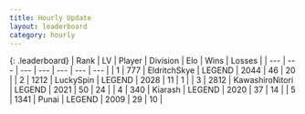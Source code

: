 ```yaml
---
title: Hourly Update
layout: leaderboard
category: hourly
---
```


{: .leaderboard}
| Rank | LV | Player | Division | Elo | Wins | Losses |
| --- | --- | --- | --- | --- | --- | --- |
| <span data-change="0">1</span> | 777 | <span title="ID: 174926">EldritchSkye</span> | LEGEND | <span data-change="0">2044</span> | <span data-change="0">46</span> | <span data-change="0">20</span> |
| <span data-change="1">2</span> | 1212 | <span title="ID: 498412">LuckySpin</span> | LEGEND | <span data-change="0">2028</span> | <span data-change="0">11</span> | <span data-change="0">1</span> |
| <span data-change="-1">3</span> | 2812 | <span title="ID: 164871">KawashiroNitori</span> | LEGEND | <span data-change="-9">2021</span> | <span data-change="2">50</span> | <span data-change="2">24</span> |
| <span data-change="0">4</span> | 340 | <span title="ID: 260045">Kiarash</span> | LEGEND | <span data-change="0">2020</span> | <span data-change="0">37</span> | <span data-change="0">14</span> |
| <span data-change="0">5</span> | 1341 | <span title="ID: 361226">Punai</span> | LEGEND | <span data-change="0">2009</span> | <span data-change="0">29</span> | <span data-change="0">10</span> |